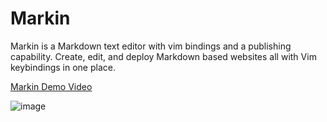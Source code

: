 # Markin

Markin is a Markdown text editor with vim bindings and a publishing capability. Create, edit, and deploy Markdown based websites all with Vim keybindings in one place.

[Markin Demo Video](https://youtu.be/jh_Wdydymrk)

![image](https://github.com/lognorman20/markin/assets/68346355/f79f35ed-bea5-425f-81a6-2924fa102654)
